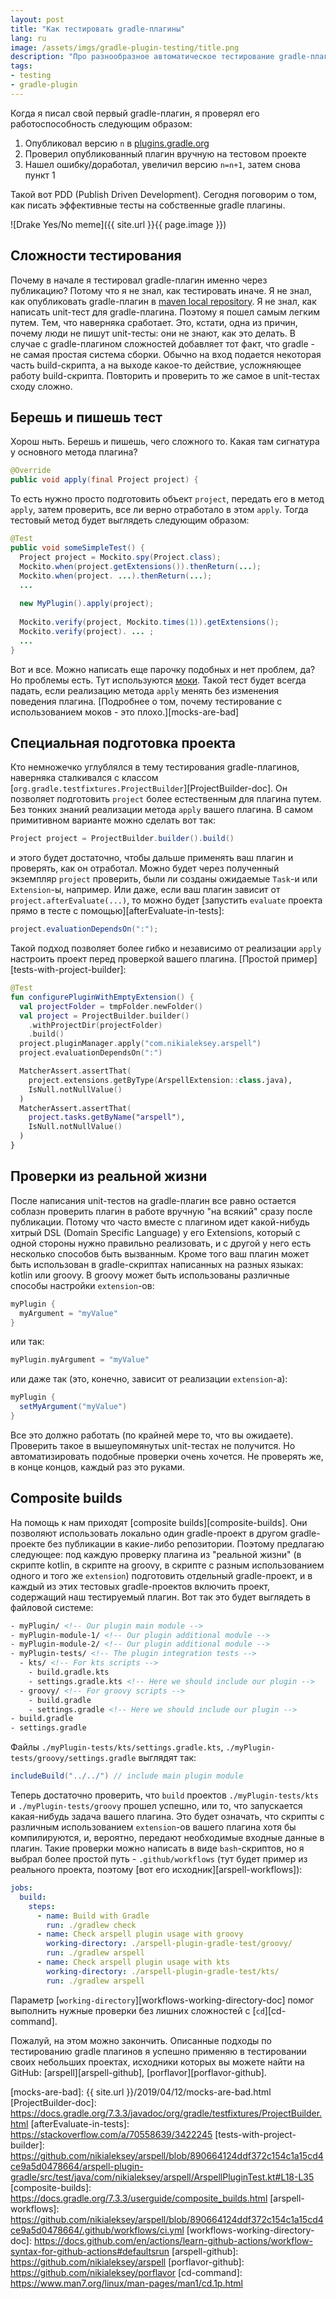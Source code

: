 ```yaml
---
layout: post
title: "Как тестировать gradle-плагины"
lang: ru
image: /assets/imgs/gradle-plugin-testing/title.png
description: "Про разнообразное автоматическое тестирование gradle-плагинов"
tags:
- testing
- gradle-plugin
---
```


Когда я писал свой первый gradle-плагин, я проверял его работоспособность 
следующим образом:
1. Опубликовал версию `n` в [plugins.gradle.org][plugins-gradle]
2. Проверил опубликованный плагин вручную на тестовом проекте
3. Нашел ошибку/доработал, увеличил версию `n=n+1`, затем снова пункт 1

Такой вот PDD (Publish Driven Development). Сегодня поговорим о том, как писать
эффективные тесты на собственные gradle плагины.

![Drake Yes/No meme]({{ site.url }}{{ page.image }})
<!--more-->

## Сложности тестирования
Почему в начале я тестировал gradle-плагин именно через публикацию?
Потому что я не знал, как тестировать иначе. Я не знал, как опубликовать 
gradle-плагин в [maven local repository][local-repositories-cases]. Я не знал,
как написать unit-тест для gradle-плагина. Поэтому я пошел самым легким путем. 
Тем, что наверняка сработает. Это, кстати, одна из причин, почему люди не пишут
unit-тесты: они не знают, как это делать. В случае с gradle-плагином сложностей
добавляет тот факт, что gradle - не самая простая система сборки. Обычно на вход подается 
некоторая часть build-скрипта, а на выходе какое-то действие, усложняющее работу
build-скрипта. Повторить и проверить то же самое в unit-тестах сходу сложно.

## Берешь и пишешь тест
Хорош ныть. Берешь и пишешь, чего сложного то. Какая там сигнатура у основного 
метода плагина?
```java
@Override
public void apply(final Project project) {
```
То есть нужно просто подготовить объект `project`, передать его в метод `apply`, 
затем проверить, все ли верно отработало в этом `apply`. Тогда тестовый метод 
будет выглядеть следующим образом:
```java
@Test
public void someSimpleTest() {
  Project project = Mockito.spy(Project.class);    
  Mockito.when(project.getExtensions()).thenReturn(...);
  Mockito.when(project. ...).thenReturn(...);
  ...
    
  new MyPlugin().apply(project);
    
  Mockito.verify(project, Mockito.times(1)).getExtensions();
  Mockito.verify(project). ... ;
  ...
}
```
Вот и все. Можно написать еще парочку подобных и нет проблем, да? Но проблемы есть. Тут 
используются [моки][mocks]. Такой тест будет всегда падать, если реализацию метода `apply`
менять без изменения поведения плагина. [Подробнее о том, почему тестирование с 
использованием моков - это плохо.][mocks-are-bad]

## Специальная подготовка проекта
Кто немножечко углублялся в тему тестирования gradle-плагинов, наверняка 
сталкивался с классом [`org.gradle.testfixtures.ProjectBuilder`][ProjectBuilder-doc].
Он позволяет подготовить `project` более естественным для плагина путем. Без 
тонких знаний реализации метода `apply` вашего плагина. В самом примитивном 
варианте можно сделать вот так:
```java
Project project = ProjectBuilder.builder().build()
```
и этого будет достаточно, чтобы дальше применять ваш плагин и проверять, как он 
отработал. Можно будет через полученный экземпляр `project` проверить, были 
ли созданы ожидаемые `Task`-и или `Extension`-ы, например. Или даже, если ваш
плагин зависит от `project.afterEvaluate(...)`, то можно будет [запустить 
`evaluate` проекта прямо в тесте с помощью][afterEvaluate-in-tests]:
```java
project.evaluationDependsOn(":");
```
Такой подход позволяет более гибко и независимо от реализации `apply` 
настроить проект перед проверкой вашего плагина. [Простой пример][tests-with-project-builder]:
```kotlin
@Test
fun configurePluginWithEmptyExtension() {
  val projectFolder = tmpFolder.newFolder()
  val project = ProjectBuilder.builder()
    .withProjectDir(projectFolder)
    .build()
  project.pluginManager.apply("com.nikialeksey.arspell")
  project.evaluationDependsOn(":")

  MatcherAssert.assertThat(
    project.extensions.getByType(ArspellExtension::class.java),
    IsNull.notNullValue()
  )
  MatcherAssert.assertThat(
    project.tasks.getByName("arspell"),
    IsNull.notNullValue()
  )
}
```

## Проверки из реальной жизни
После написания unit-тестов на gradle-плагин все равно остается соблазн 
проверить плагин в работе вручную "на всякий" сразу после публикации. Потому что
часто вместе с плагином идет какой-нибудь хитрый DSL (Domain Specific Language) 
у его Extensions, который с одной 
стороны нужно правильно реализовать, и с другой у него есть несколько способов 
быть вызванным. Кроме того ваш плагин может быть использован в gradle-скриптах написанных 
на разных языках: kotlin или groovy. В groovy может быть использованы различные
способы настройки `extension`-ов:
```groovy
myPlugin {
  myArgument = "myValue"
}
```
или так:
```groovy
myPlugin.myArgument = "myValue"
```
или даже так (это, конечно, зависит от реализации `extension`-а):
```groovy
myPlugin {
  setMyArgument("myValue")
}
```
Все это должно работать (по крайней мере то, что вы ожидаете). Проверить 
такое в вышеупомянутых unit-тестах не получится. Но автоматизировать подобные 
проверки очень хочется. Не проверять же, в конце концов, каждый раз это руками. 

## Composite builds
На помощь к нам приходят [composite builds][composite-builds]. Они позволяют 
использовать локально один gradle-проект в другом gradle-проекте без публикации 
в какие-либо репозитории. Поэтому предлагаю следующее: под каждую проверку 
плагина из "реальной жизни" (в скрипте kotlin, в скрипте на groovy, в скрипте с 
разным использованием одного и того же `extension`) подготовить отдельный 
gradle-проект, и в каждый из этих тестовых gradle-проектов включить проект, 
содержащий наш тестируемый плагин. Вот так это будет выглядеть в файловой 
системе:
```html
- myPlugin/ <!-- Our plugin main module -->
- myPlugin-module-1/ <!-- Our plugin additional module -->
- myPlugin-module-2/ <!-- Our plugin additional module -->
- myPlugin-tests/ <!-- The plugin integration tests -->
  - kts/ <!-- For kts scripts -->
    - build.gradle.kts
    - settings.gradle.kts <!-- Here we should include our plugin -->
  - groovy/ <!-- For groovy scripts -->
    - build.gradle
    - settings.gradle <!-- Here we should include our plugin -->
- build.gradle
- settings.gradle    
```
Файлы `./myPlugin-tests/kts/settings.gradle.kts`, 
`./myPlugin-tests/groovy/settings.gradle` выглядят так:
```groovy
includeBuild("../../") // include main plugin module
```
Теперь достаточно проверить, что `build` проектов `./myPlugin-tests/kts` и
`./myPlugin-tests/groovy` прошел успешно, или то, 
что запускается какая-нибудь задача вашего плагина. Это будет означать, что 
скрипты с различным использованием `extension`-ов вашего плагина хотя бы компилируются, и,
вероятно, передают необходимые входные данные в плагин. Такие проверки можно написать в 
виде `bash`-скриптов, но я выбрал более простой путь - `.github/workflows` (тут
будет пример из реального проекта, поэтому [вот его исходник][arspell-workflows]):
```yml
jobs:
  build:
    steps:
      - name: Build with Gradle
        run: ./gradlew check
      - name: Check arspell plugin usage with groovy
        working-directory: ./arspell-plugin-gradle-test/groovy/
        run: ./gradlew arspell
      - name: Check arspell plugin usage with kts
        working-directory: ./arspell-plugin-gradle-test/kts/
        run: ./gradlew arspell
```
Параметр [`working-directory`][workflows-working-directory-doc] помог выполнить 
нужные проверки без лишних сложностей с [`cd`][cd-command].

Пожалуй, на этом можно закончить. Описанные подходы по тестированию gradle 
плагинов я успешно применяю в тестировании своих небольших проектах, исходники
которых вы можете найти на GitHub: 
[arspell][arspell-github], [porflavor][porflavor-github]. 

[plugins-gradle]: https://plugins.gradle.org
[local-repositories-cases]: https://docs.gradle.org/7.3.3/userguide/declaring_repositories.html#sec:case-for-maven-local
[mocks]: https://en.wikipedia.org/wiki/Mock_object
[mocks-are-bad]: {{ site.url }}/2019/04/12/mocks-are-bad.html
[ProjectBuilder-doc]: https://docs.gradle.org/7.3.3/javadoc/org/gradle/testfixtures/ProjectBuilder.html
[afterEvaluate-in-tests]: https://stackoverflow.com/a/70558639/3422245
[tests-with-project-builder]: https://github.com/nikialeksey/arspell/blob/890664124ddf372c154c1a15cd4ce9a5d0478664/arspell-plugin-gradle/src/test/java/com/nikialeksey/arspell/ArspellPluginTest.kt#L18-L35
[composite-builds]: https://docs.gradle.org/7.3.3/userguide/composite_builds.html
[arspell-workflows]: https://github.com/nikialeksey/arspell/blob/890664124ddf372c154c1a15cd4ce9a5d0478664/.github/workflows/ci.yml
[workflows-working-directory-doc]: https://docs.github.com/en/actions/learn-github-actions/workflow-syntax-for-github-actions#defaultsrun
[arspell-github]: https://github.com/nikialeksey/arspell
[porflavor-github]: https://github.com/nikialeksey/porflavor
[cd-command]: https://www.man7.org/linux/man-pages/man1/cd.1p.html